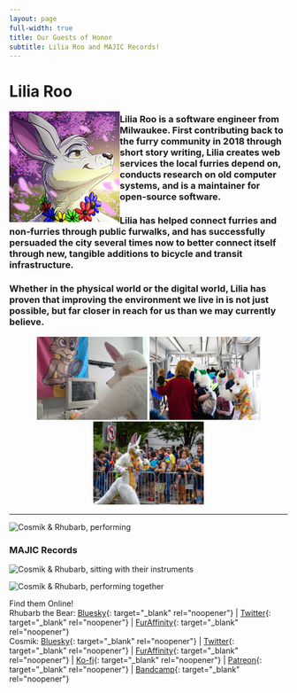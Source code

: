 ```yaml
---
layout: page
full-width: true
title: Our Guests of Honor
subtitle: Lilia Roo and MAJIC Records!
---
```


# Lilia Roo

<img align="left" alt="Lilia Roo, Drawn" width="200" height="200" src="/uploads/liliaroo4.jpg">

### Lilia Roo is a software engineer from Milwaukee. First contributing back to the furry community in 2018 through short story writing, Lilia creates web services the local furries depend on, conducts research on old computer systems, and is a maintainer for open-source software.  

### Lilia has helped connect furries and non-furries through public furwalks, and has successfully persuaded the city several times now to better connect itself through new, tangible additions to bicycle and transit infrastructure.  

### Whether in the physical world or the digital world, Lilia has proven that improving the environment we live in is not just possible, but far closer in reach for us than we may currently believe. 
<center>
<img alt="Lilia Roo at a computer." width="200" height="150" src="/uploads/liliaroo2.jpg"> <img alt="Lilia Roo on a bus with a bunch of other fursuiters during a Furmeet." width="200" height="150" src="/uploads/liliaroo3.jpg"> <img alt="Lilia Roo running in a marathon in fursuit." width="200" height="150" src="/uploads/liliaroo1.jpg">
</center>

----

![Cosmik & Rhubarb, performing](/assets/img/goh/)

### **MAJIC Records** 



![Cosmik & Rhubarb, sitting with their instruments](/assets/img/goh/)

![Cosmik & Rhubarb, performing together](/assets/img/goh/)


Find them Online!<br/>Rhubarb the Bear: [Bluesky](https://bsky.app/profile/RhubarbTheBear.bsky.social){: target="_blank" rel="noopener"} \| [Twitter](https://twitter.com/RhubarbTheBear){: target="_blank" rel="noopener"} \| [FurAffinity](https://www.furaffinity.net/user/RhubarbTheBear){: target="_blank" rel="noopener"} <br/>Cosmik: [Bluesky](https://bsky.app/profile/cosmik.bsky.social){: target="_blank" rel="noopener"} \| [Twitter](https://twitter.com/therealcosmik){: target="_blank" rel="noopener"} \| [FurAffinity](https://www.furaffinity.net/user/Cosmik){: target="_blank" rel="noopener"} \| [Ko-fi](https://ko-fi.com/Cosmik){: target="_blank" rel="noopener"} \| [Patreon](https://www.patreon.com/Cosmik){: target="_blank" rel="noopener"} \| [Bandcamp](https://therealcosmik.bandcamp.com){: target="_blank" rel="noopener"}

<!--- {: target="_blank" rel="noopener"} --->
